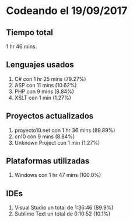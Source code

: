 # Codeando el 19/09/2017

## Tiempo total
1 hr 46 mins.

## Lenguajes usados
1. C# con 1 hr 25 mins (79.27%)
1. ASP con 11 mins (10.62%)
1. PHP con 9 mins (8.84%)
1. XSLT con 1 min (1.27%)

## Proyectos actualizados
1. proyecto10.net con 1 hr 36 mins (89.89%)
1. cn10 con 9 mins (8.84%)
1. Unknown Project con 1 min (1.27%)

## Plataformas utilizadas
1. Windows con 1 hr 47 mins (100.0%)

## IDEs
1. Visual Studio un total de 1:36:46 (89.9%)
1. Sublime Text un total de 0:10:52 (10.1%)
